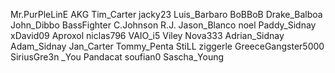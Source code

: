 Mr.PurPleLinE 
AKG
Tim_Carter 
jacky23
Luis_Barbaro
BoBBoB
Drake_Balboa
John_Dibbo 
BassFighter
C.Johnson
R.J.
Jason_Blanco
noel
Paddy_Sidnay
xDavid09
Aproxol
niclas796
VAIO_i5
Viley
Nova333
Adrian_Sidnay
Adam_Sidnay 
Jan_Carter
Tommy_Penta
StiLL
ziggerle
GreeceGangster5000
SiriusGre3n
_You
Pandacat
soufian0
Sascha_Young
